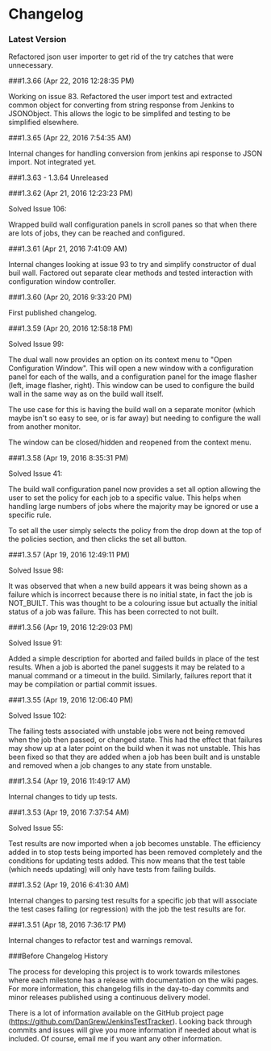 # Changelog

### Latest Version

Refactored json user importer to get rid of the try catches that were unnecessary.

###1.3.66 (Apr 22, 2016 12:28:35 PM)

Working on issue 83. Refactored the user import test and extracted common object for converting from string response from Jenkins to JSONObject. This allows the logic to be simplifed and testing to be simplified elsewhere.

###1.3.65 (Apr 22, 2016 7:54:35 AM)

Internal changes for handling conversion from jenkins api response to JSON import. Not integrated yet.

###1.3.63 - 1.3.64 Unreleased

###1.3.62 (Apr 21, 2016 12:23:23 PM)

Solved Issue 106:

Wrapped build wall configuration panels in scroll panes so that when there are lots of jobs, they can be reached and configured.

###1.3.61 (Apr 21, 2016 7:41:09 AM)

Internal changes looking at issue 93 to try and simplify constructor of dual buil wall. Factored out separate clear methods and tested interaction with configuration window controller.

###1.3.60 (Apr 20, 2016 9:33:20 PM)

First published changelog.

###1.3.59 (Apr 20, 2016 12:58:18 PM)

Solved Issue 99:

The dual wall now provides an option on its context menu to "Open Configuration Window". This will open a new window with a configuration panel for each of the walls, and a configuration panel for the image flasher (left, image flasher, right). This window can be used to configure the build wall in the same way as on the build wall itself. 

The use case for this is having the build wall on a separate monitor (which maybe isn't so easy to see, or is far away) but needing to configure the wall from another monitor.

The window can be closed/hidden and reopened from the context menu.

###1.3.58 (Apr 19, 2016 8:35:31 PM)

Solved Issue 41:

The build wall configuration panel now provides a set all option allowing the user to set the policy for each job to a specific value. This helps when handling large numbers of jobs where the majority may be ignored or use a specific rule. 

To set all the user simply selects the policy from the drop down at the top of the policies section, and then clicks the set all button. 

###1.3.57 (Apr 19, 2016 12:49:11 PM)

Solved Issue 98:

It was observed that when a new build appears it was being shown as a failure which is incorrect because there is no initial state, in fact the job is NOT_BUILT. This was thought to be a colouring issue but actually the initial status of a job was failure. This has been corrected to not built.

###1.3.56 (Apr 19, 2016 12:29:03 PM)

Solved Issue 91:

Added a simple description for aborted and failed builds in place of the test results. When a job is aborted the panel suggests it may be related to a manual command or a timeout in the build. Similarly, failures report that it may be compilation or partial commit issues.

###1.3.55 (Apr 19, 2016 12:06:40 PM)

Solved Issue 102:

The failing tests associated with unstable jobs were not being removed when the job then passed, or changed state. This had the effect that failures may show up at a later point on the build when it was not unstable. This has been fixed so that they are added when a job has been built and is unstable and removed when a job changes to any state from unstable.

###1.3.54 (Apr 19, 2016 11:49:17 AM)

Internal changes to tidy up tests.

###1.3.53 (Apr 19, 2016 7:37:54 AM)

Solved Issue 55:

Test results are now imported when a job becomes unstable. The efficiency added in to stop tests being imported has been removed completely and the conditions for updating tests added. This now means that the test table (which needs updating) will only have tests from failing builds.

###1.3.52 (Apr 19, 2016 6:41:30 AM)

Internal changes to parsing test results for a specific job that will associate the test cases failing (or regression) with the job the test results are for. 

###1.3.51 (Apr 18, 2016 7:36:17 PM)

Internal changes to refactor test and warnings removal.

###Before Changelog History

The process for developing this project is to work towards milestones where each milestone has a release with documentation on the wiki pages. For more information, this changelog fills in the day-to-day commits and minor releases published using a continuous delivery model.

There is a lot of information available on the GitHub project page (https://github.com/DanGrew/JenkinsTestTracker). Looking back through commits and issues will give you more information if needed about what is included. Of course, email me if you want any other information.


